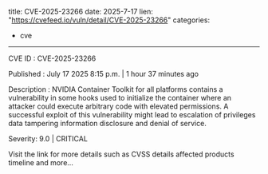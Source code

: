 
title: CVE-2025-23266
date: 2025-7-17
lien: "https://cvefeed.io/vuln/detail/CVE-2025-23266"
categories:
  - cve
---

CVE ID : CVE-2025-23266

Published :  July 17
2025
8:15 p.m. | 1 hour
37 minutes ago

Description : NVIDIA Container Toolkit for all platforms contains a vulnerability in some hooks used to initialize the container
where an attacker could execute arbitrary code with elevated permissions. A successful exploit of this vulnerability might lead to escalation of privileges
data tampering
information disclosure
and denial of service.

Severity: 9.0 | CRITICAL

Visit the link for more details
such as CVSS details
affected products
timeline
and more...
